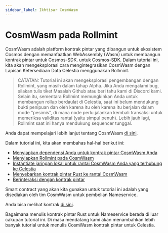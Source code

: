 ```yaml
---
sidebar_label: Ikhtisar CosmWasm
---
```


# CosmWasm pada Rollmint

CosmWasm adalah platform kontrak pintar yang dibangun untuk ekosistem Cosmos dengan memanfaatkan WebAssembly (Wasm) untuk membangun kontrak pintar untuk Cosmos-SDK. untuk Cosmos-SDK. Dalam tutorial ini, kita akan mengeksplorasi cara mengintegrasikan CosmWasm dengan Lapisan Ketersediaan Data Celestia menggunakan Rollmint.

> CATATAN: Tutorial ini akan mengeksplorasi pengembangan dengan Rollmint, yang masih dalam tahap Alpha. Jika Anda mengalami bug, silakan tulis tiket Masalah Github atau beri tahu kami di Discord kami. Selain itu, sementara Rollmint memungkinkan Anda untuk membangun rollup berdaulat di Celestia, saat ini belum mendukung bukti penipuan dan oleh karena itu oleh karena itu berjalan dalam mode "pesimis", di mana node perlu jalankan kembali transaksi untuk memeriksa validitas rantai (yaitu simpul penuh). Lebih jauh lagi, Rollmint saat ini hanya mendukung sequencer tunggal.

Anda dapat mempelajari lebih lanjut tentang CosmWasm [di sini](https://docs.cosmwasm.com/docs/1.0/).

Dalam tutorial ini, kita akan membahas hal-hal berikut ini:

* [Menyiapkan dependensi Anda untuk kontrak pintar CosmWasm Anda](./cosmwasm-dependency.md)
* [Menyiapkan Rollmint pada CosmWasm](./cosmwasm-dependency.md#wasmd-installation)
* [Instantiate jaringan lokal untuk rantai CosmWasm Anda yang terhubung ke Celestia](./cosmwasm-environment.md)
* [Menyebarkan kontrak pintar Rust ke rantai CosmWasm](./cosmwasm-contract-deployment.md)
* [Berinteraksi dengan kontrak pintar](./cosmwasm-contract-interaction.md)

Smart contract yang akan kita gunakan untuk tutorial ini adalah yang disediakan oleh tim CosmWasm untuk pembelian Nameservice.

Anda bisa melihat kontrak [di sini](https://github.com/InterWasm/cw-contracts/tree/main/contracts/nameservice).

Bagaimana menulis kontrak pintar Rust untuk Nameservice berada di luar cakupan tutorial ini. Di masa mendatang kami akan menambahkan lebih banyak tutorial untuk menulis CosmWasm kontrak pintar untuk Celestia.

